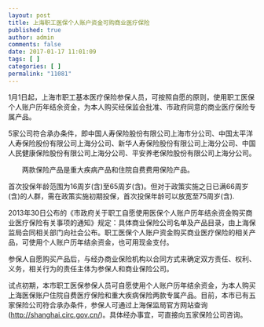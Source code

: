 ```yaml
---
layout: post
title: 上海职工医保个人账户资金可购商业医疗保险
published: true
author: admin
comments: false
date: 2017-01-17 11:01:09
tags: [ ]
categories: [ ]
permalink: "11081"
---
```

1月1日起，上海市职工基本医疗保险参保人员，可按照自愿的原则，使用职工医保个人账户历年结余资金，为本人购买经保监会批准、市政府同意的商业医疗保险专属产品。

5家公司符合承办条件，即中国人寿保险股份有限公司上海市分公司、中国太平洋人寿保险股份有限公司上海分公司、新华人寿保险股份有限公司上海分公司、中国人民健康保险股份有限公司上海分公司、平安养老保险股份有限公司上海分公司。

　　两款保险产品是重大疾病产品和住院自费费用保险产品。

首次投保年龄范围为16周岁(含)至65周岁(含)。但对于政策实施之日已满66周岁(含)的人群，需在政策实施初期投保，首次投保年龄可以放宽至75周岁(含).

2013年30日公布的《市政府关于职工自愿使用医保个人账户历年结余资金购买商业医疗保险有关事项的通知》规定：具体商业保险公司名单及产品目录，由上海保监局会同相关部门向社会公布。职工医保个人账户资金购买商业医疗保险的相关产品，可使用个人账户历年结余资金，也可用现金支付。

参保人自愿购买产品后，与经办商业保险机构以合同方式来确定双方责任、权利、义务，相关行为的责任主体为参保人和商业保险公司。

试点初期，本市职工医保参保人员可自愿使用个人账户历年结余资金，为本人购买上海医保账户住院自费医疗保险和重大疾病保险两款专属产品。目前，本市已有五家保险公司符合承办条件，参保人可通过上海保监局官方网站查询(http://shanghai.circ.gov.cn/)。具体经办事宜，可直接向五家保险公司咨询。